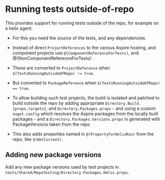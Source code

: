 # Running tests outside-of-repo

This provides support for running tests outside of the repo, for example on a helix agent.
- For this you need the source of the tests, and any dependencies.
- Instead of direct `ProjectReferences` to the various Aspire hosting, and component projects use
`@(ComponentReferenceForTests)`, and @(NonComponentReferenceForTests)`.
- These are converted to `ProjectReference` when `$(TestsRunningOutsideOfRepo) != true`.
- But converted to `PackageReference` when `$(TestsRunningOutsideOfRepo) == true`.

- To allow building such test projects, the build is isolated and patched to build outside the
repo by adding appropriate `Directory.Build.{props,targets}`, and `Directory.Packages.props`
        - and using a custom `nuget.config` which resolves the Aspire packages from the locally built packages
        - and a `Directory.Packages.Versions.props` is generated with PackageVersions taken from the repo
- This also adds properties named in `@(PropertyForHelixRun)` from the repo, like `$(NetCurrent)`.

## Adding new package versions

Add any new package versions used by test projects in `tests/Shared/RepoTesting/Directory.Packages.Helix.props`.
